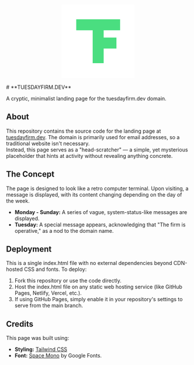 <p align="center">
  <img src="img/tf_logo/TF_logo_green.svg" alt="Green The Tuesday Firm Logo" width="200">
</p>
# **TUESDAYFIRM.DEV**

A cryptic, minimalist landing page for the tuesdayfirm.dev domain.

## **About**

This repository contains the source code for the landing page at [tuesdayfirm.dev](https://www.google.com/search?q=https://tuesdayfirm.dev). The domain is primarily used for email addresses, so a traditional website isn't necessary.  
Instead, this page serves as a "head-scratcher" — a simple, yet mysterious placeholder that hints at activity without revealing anything concrete.

## **The Concept**

The page is designed to look like a retro computer terminal. Upon visiting, a message is displayed, with its content changing depending on the day of the week.

* **Monday \- Sunday:** A series of vague, system-status-like messages are displayed.  
* **Tuesday:** A special message appears, acknowledging that "The firm is operative," as a nod to the domain name.

## **Deployment**

This is a single index.html file with no external dependencies beyond CDN-hosted CSS and fonts. To deploy:

1. Fork this repository or use the code directly.  
2. Host the index.html file on any static web hosting service (like GitHub Pages, Netlify, Vercel, etc.).  
3. If using GitHub Pages, simply enable it in your repository's settings to serve from the main branch.

## **Credits**

This page was built using:

* **Styling:** [Tailwind CSS](https://tailwindcss.com/)  
* **Font:** [Space Mono](https://fonts.google.com/specimen/Space+Mono) by Google Fonts.
